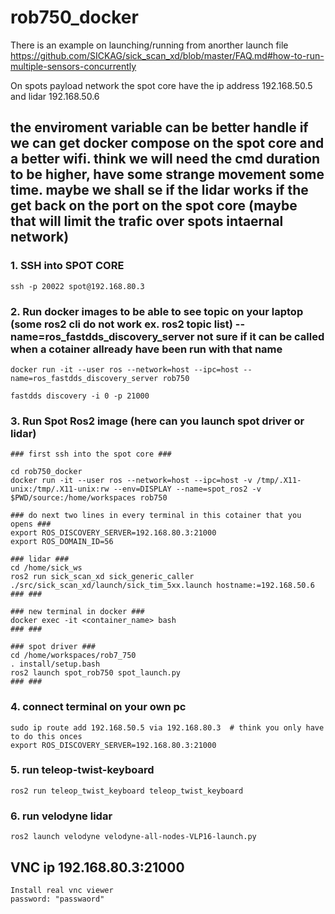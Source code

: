 # rob750_docker

There is an example on launching/running from anorther launch file
https://github.com/SICKAG/sick_scan_xd/blob/master/FAQ.md#how-to-run-multiple-sensors-concurrently

On spots payload network the spot core have the ip address 192.168.50.5 and lidar 192.168.50.6
## the enviroment variable can be better handle if we can get docker compose on the spot core and a better wifi. think we will need the cmd duration to be higher, have some strange movement some time. maybe we shall se if the lidar works if the get back on the port on the spot core (maybe that will limit the trafic over spots intaernal network)

### 1. SSH into SPOT CORE
    ssh -p 20022 spot@192.168.80.3

### 2. Run docker images to be able to see topic on your laptop (some ros2 cli do not work ex. ros2 topic list) --name=ros_fastdds_discovery_server not sure if it can be called when a cotainer allready have been run with that name
    docker run -it --user ros --network=host --ipc=host --name=ros_fastdds_discovery_server rob750

    fastdds discovery -i 0 -p 21000

### 3. Run Spot Ros2 image (here can you launch spot driver or lidar)
    ### first ssh into the spot core ###

    cd rob750_docker
    docker run -it --user ros --network=host --ipc=host -v /tmp/.X11-unix:/tmp/.X11-unix:rw --env=DISPLAY --name=spot_ros2 -v $PWD/source:/home/workspaces rob750

    ### do next two lines in every terminal in this cotainer that you opens ###
    export ROS_DISCOVERY_SERVER=192.168.80.3:21000
    export ROS_DOMAIN_ID=56

    ### lidar ###
    cd /home/sick_ws
    ros2 run sick_scan_xd sick_generic_caller ./src/sick_scan_xd/launch/sick_tim_5xx.launch hostname:=192.168.50.6
    ### ###

    ### new terminal in docker ###
    docker exec -it <container_name> bash
    ### ###
    
    ### spot driver ###
    cd /home/workspaces/rob7_750
    . install/setup.bash
    ros2 launch spot_rob750 spot_launch.py
    ### ###

### 4. connect terminal on your own pc
    sudo ip route add 192.168.50.5 via 192.168.80.3  # think you only have to do this onces
    export ROS_DISCOVERY_SERVER=192.168.80.3:21000
### 5. run teleop-twist-keyboard
    ros2 run teleop_twist_keyboard teleop_twist_keyboard

### 6. run velodyne lidar
    ros2 launch velodyne velodyne-all-nodes-VLP16-launch.py
    

## VNC ip 192.168.80.3:21000
    Install real vnc viewer
    password: "passwaord"

